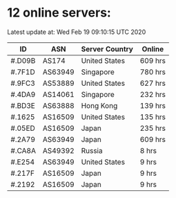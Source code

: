 # 12 online servers:

Latest update at: Wed Feb 19 09:10:15 UTC 2020

| ID | ASN | Server Country | Online |
| -- | --- | -------------- | ------ |
| #.D09B | AS174 | United States | 609 hrs |
| #.7F1D | AS63949 | Singapore | 780 hrs |
| #.9FC3 | AS53889 | United States | 627 hrs |
| #.4DA9 | AS14061 | Singapore | 232 hrs |
| #.BD3E | AS63888 | Hong Kong | 139 hrs |
| #.1625 | AS16509 | United States | 135 hrs |
| #.05ED | AS16509 | Japan | 235 hrs |
| #.2A79 | AS63949 | Japan | 609 hrs |
| #.CA8A | AS49392 | Russia | 8 hrs |
| #.E254 | AS63949 | United States | 9 hrs |
| #.217F | AS16509 | Japan | 9 hrs |
| #.2192 | AS16509 | Japan | 9 hrs |

